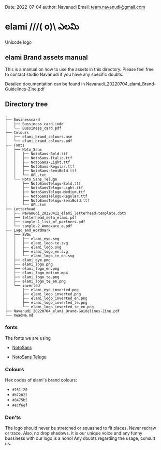 Date: 2022-07-04
author: Navanudi
Email: team.navanudi@gmail.com

# elami ///( o)\ ఎలమి
Unicode logo

## elami Brand assets manual
This is a manual on how to use the assets in this directory.
Please feel free to contact studio Navanudi if you have any specific doubts.

Detailed documentation can be found in Navanudi_20220704_elami_Brand-Guidelines-Zine.pdf

## Directory tree
```
.
├── Businesscard
│   ├── Bussiness_card.indd
│   └── Bussiness_card.pdf
├── Colours
│   ├── elami_brand_colours.ase
│   └── elami_brand_colours.pdf
├── Fonts
│   ├── Noto_Sans
│   │   ├── NotoSans-Bold.ttf
│   │   ├── NotoSans-Italic.ttf
│   │   ├── NotoSans-Light.ttf
│   │   ├── NotoSans-Regular.ttf
│   │   ├── NotoSans-SemiBold.ttf
│   │   └── OFL.txt
│   └── Noto_Sans_Telugu
│       ├── NotoSansTelugu-Bold.ttf
│       ├── NotoSansTelugu-Light.ttf
│       ├── NotoSansTelugu-Medium.ttf
│       ├── NotoSansTelugu-Regular.ttf
│       ├── NotoSansTelugu-SemiBold.ttf
│       └── OFL.txt
├── Letterhead
│   ├── Navanudi_20220412_elami_letterhead-template.dotx
│   ├── letterhead_meta_elami.pdf
│   ├── sample-1_list_of_partners.pdf
│   └── sample-2_Annexure_a.pdf
├── Logo_and_Wordmark
│   ├── SVGs
│   │   ├── elami_eye.svg
│   │   ├── elami_logo-te.svg
│   │   ├── elami_logo.svg
│   │   ├── elami_logo_en.svg
│   │   └── elami_logo_te_en.svg
│   ├── elami_eye.png
│   ├── elami_logo.png
│   ├── elami_logo_en.png
│   ├── elami_logo_motion.mp4
│   ├── elami_logo_te.png
│   ├── elami_logo_te_en.png
│   └── inverted
│       ├── elami_eye_inverted.png
│       ├── elami_logo_inverted.png
│       ├── elami_logo_inverted_en.png
│       ├── elami_logo_inverted_te.png
│       └── elami_logo_inverted_te_en.png
├── Navanudi_20220704_elami_Brand-Guidelines-Zine.pdf
└── ReadMe.md
```

### fonts
The fonts we are using 
- [NotoSans](https://fonts.google.com/noto/specimen/Noto+Sans?query=noto)

- [NotoSans Telugu](https://fonts.google.com/noto/specimen/Noto+Sans+Telugu?query=noto)

### Colours
Hex codes of elami's brand colours:
- `#231f20`
- `#b72025`
- `#8475b5`
- `#ecf6ef`

### Don'ts
The logo should never be stretched or squashed to fit places. Never redraw or trace. Also, no drop shadows. It is our unique voice and any funny bussiness with our logo is a nono!
Any doubts regarding the usage, consult us.



